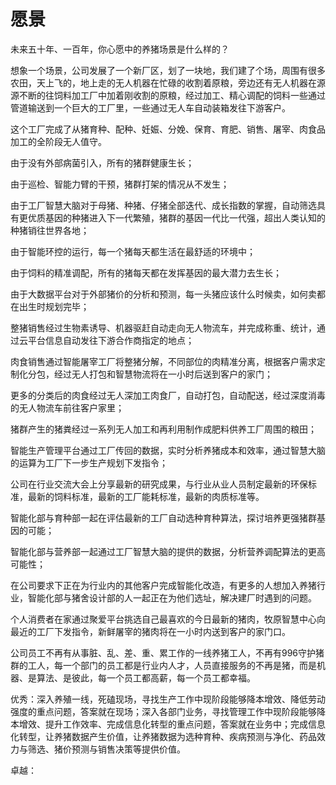 # 愿景

未来五十年、一百年，你心愿中的养猪场景是什么样的？

想象一个场景，公司发展了一个新厂区，划了一块地，我们建了个场，周围有很多农田，天上飞的，地上走的无人机器在忙碌的收割着原粮，旁边还有无人机器在源源不断的往饲料加工厂中加着刚收割的原粮，经过加工、精心调配的饲料一些通过管道输送到一个巨大的工厂里，一些通过无人车自动装箱发往下游客户。

这个工厂完成了从猪育种、配种、妊娠、分娩、保育、育肥、销售、屠宰、肉食品加工的全阶段无人值守。

由于没有外部病菌引入，所有的猪群健康生长；

由于巡检、智能力臂的干预，猪群打架的情况从不发生；

由于工厂智慧大脑对于母猪、种猪、仔猪全部迭代、成长指数的掌握，自动筛选具有更优质基因的种猪进入下一代繁殖，猪群的基因一代比一代强，超出人类认知的种猪销往世界各地；

由于智能环控的运行，每一个猪每天都生活在最舒适的环境中；

由于饲料的精准调配，所有的猪每天都在发挥基因的最大潜力去生长；

由于大数据平台对于外部猪价的分析和预测，每一头猪应该什么时候卖，如何卖都在出生时规划完毕；

整猪销售经过生物素诱导、机器驱赶自动走向无人物流车，并完成称重、统计，通过云平台信息自动发往下游合作商指定的地点；

肉食销售通过智能屠宰工厂将整猪分解，不同部位的肉精准分离，根据客户需求定制化分包，经过无人打包和智慧物流将在一小时后送到客户的家门；

更多的分类后的肉食经过无人深加工肉食厂，自动打包，自动配送，经过深度消毒的无人物流车前往客户家里；

猪群产生的猪粪经过一系列无人加工和再利用制作成肥料供养工厂周围的粮田；

智能生产管理平台通过工厂传回的数据，实时分析养猪成本和效率，通过智慧大脑的运算为工厂下一步生产规划下发指令；



公司在行业交流大会上分享最新的研究成果，与行业从业人员制定最新的环保标准，最新的饲料标准，最新的工厂能耗标准，最新的肉质标准等。

智能化部与育种部一起在评估最新的工厂自动选种育种算法，探讨培养更强猪群基因的可能；

智能化部与营养部一起通过工厂智慧大脑的提供的数据，分析营养调配算法的更高可能性；

在公司要求下正在为行业内的其他客户完成智能化改造，有更多的人想加入养猪行业，智能化部与猪舍设计部的人一起正在为他们选址，解决建厂时遇到的问题。

个人消费者在家通过聚爱平台挑选自己最喜欢的今日最新的猪肉，牧原智慧中心向最近的工厂下发指令，新鲜屠宰的猪肉将在一小时内送到客户的家门口。

公司员工不再有从事脏、乱、差、重、累工作的一线养猪工人，不再有996守护猪群的工人，每一个部门的员工都是行业内人才，人员直接服务的不再是猪，而是机器、是算法、是彼此，每一个员工都高薪，每一个员工都幸福。

优秀：深入养殖一线，死磕现场，寻找生产工作中现阶段能够降本增效、降低劳动强度的重点问题，答案就在现场；深入各部门业务，寻找管理工作中现阶段能够降本增效、提升工作效率、完成信息化转型的重点问题，答案就在业务中；完成信息化转型，让养猪数据产生价值，让养猪数据为选种育种、疾病预测与净化、药品效力与筛选、猪价预测与销售决策等提供价值。

卓越：